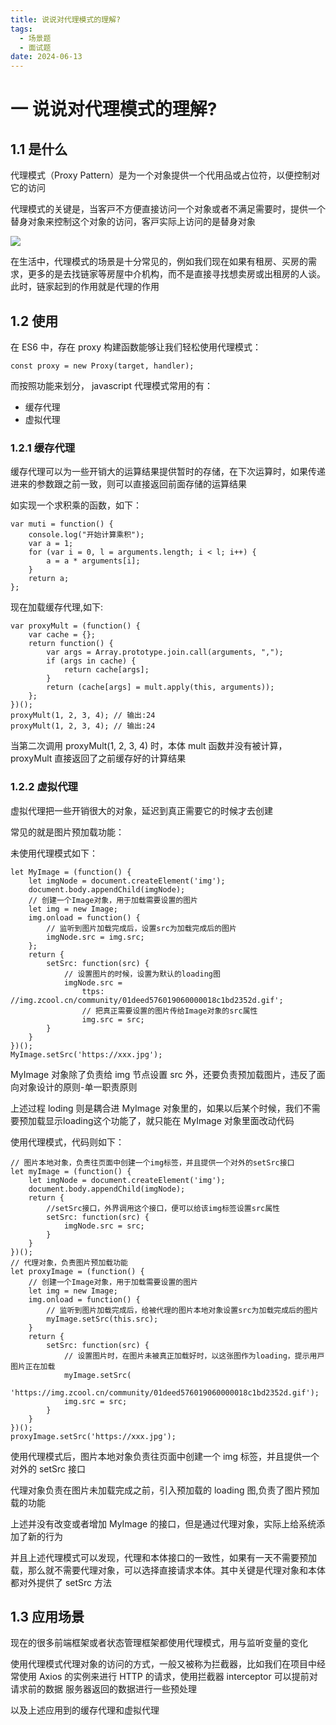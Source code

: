 ```yaml
---
title: 说说对代理模式的理解?
tags:
  - 场景题
  - 面试题
date: 2024-06-13
---
```


# 一 说说对代理模式的理解?

## 1.1 是什么

代理模式（Proxy Pattern）是为⼀个对象提供⼀个代⽤品或占位符，以便控制对它的访问

代理模式的关键是，当客⼾不⽅便直接访问⼀个对象或者不满⾜需要时，提供⼀个替⾝对象来控制这个对象的访问，客⼾实际上访问的是替⾝对象

![](https://f.pz.al/pzal/2024/06/13/4d1f789e59182.png)

在⽣活中，代理模式的场景是⼗分常⻅的，例如我们现在如果有租房、买房的需求，更多的是去找链家等房屋中介机构，⽽不是直接寻找想卖房或出租房的⼈谈。此时，链家起到的作⽤就是代理的作⽤

## 1.2 使用

在 ES6 中，存在 proxy 构建函数能够让我们轻松使⽤代理模式：

```JS
const proxy = new Proxy(target, handler);
```

⽽按照功能来划分， javascript 代理模式常⽤的有：
- 缓存代理
- 虚拟代理

### 1.2.1 缓存代理

缓存代理可以为⼀些开销⼤的运算结果提供暂时的存储，在下次运算时，如果传递进来的参数跟之前⼀致，则可以直接返回前⾯存储的运算结果

如实现⼀个求积乘的函数，如下：

```JS
var muti = function() {
	console.log("开始计算乘积");
	var a = 1;
	for (var i = 0, l = arguments.length; i < l; i++) {
		a = a * arguments[i];
	}
	return a;
};
```

现在加载缓存代理,如下:

```JS
var proxyMult = (function() {
	var cache = {};
	return function() {
		var args = Array.prototype.join.call(arguments, ",");
		if (args in cache) {
			return cache[args];
		}
		return (cache[args] = mult.apply(this, arguments));
	};
})();
proxyMult(1, 2, 3, 4); // 输出:24
proxyMult(1, 2, 3, 4); // 输出:24
```

当第⼆次调⽤ proxyMult(1, 2, 3, 4) 时，本体 mult 函数并没有被计算， proxyMult 直接返回了之前缓存好的计算结果

### 1.2.2 虚拟代理

虚拟代理把⼀些开销很⼤的对象，延迟到真正需要它的时候才去创建

常⻅的就是图⽚预加载功能：

未使⽤代理模式如下：

```JS
let MyImage = (function() {
	let imgNode = document.createElement('img');
	document.body.appendChild(imgNode);
	// 创建⼀个Image对象，⽤于加载需要设置的图⽚
	let img = new Image;
	img.onload = function() {
		// 监听到图⽚加载完成后，设置src为加载完成后的图⽚
		imgNode.src = img.src;
	};
	return {
		setSrc: function(src) {
			// 设置图⽚的时候，设置为默认的loading图
			imgNode.src =
				ttps: //img.zcool.cn/community/01deed576019060000018c1bd2352d.gif';
				// 把真正需要设置的图⽚传给Image对象的src属性
				img.src = src;
		}
	}
})();
MyImage.setSrc('https://xxx.jpg');
```

MyImage 对象除了负责给 img 节点设置 src 外，还要负责预加载图⽚，违反了⾯向对象设计的原则-单⼀职责原则

上述过程 loding 则是耦合进 MyImage 对象⾥的，如果以后某个时候，我们不需要预加载显⽰loading这个功能了，就只能在 MyImage 对象⾥⾯改动代码

使⽤代理模式，代码则如下：

```JS
// 图⽚本地对象，负责往⻚⾯中创建⼀个img标签，并且提供⼀个对外的setSrc接⼝
let myImage = (function() {
	let imgNode = document.createElement('img');
	document.body.appendChild(imgNode);
	return {
		//setSrc接⼝，外界调⽤这个接⼝，便可以给该img标签设置src属性
		setSrc: function(src) {
			imgNode.src = src;
		}
	}
})();
// 代理对象，负责图⽚预加载功能
let proxyImage = (function() {
	// 创建⼀个Image对象，⽤于加载需要设置的图⽚
	let img = new Image;
	img.onload = function() {
		// 监听到图⽚加载完成后，给被代理的图⽚本地对象设置src为加载完成后的图⽚
		myImage.setSrc(this.src);
	}
	return {
		setSrc: function(src) {
			// 设置图⽚时，在图⽚未被真正加载好时，以这张图作为loading，提⽰⽤⼾图⽚正在加载
			myImage.setSrc(
				'https://img.zcool.cn/community/01deed576019060000018c1bd2352d.gif');
			img.src = src;
		}
	}
})();
proxyImage.setSrc('https://xxx.jpg');
```

使⽤代理模式后，图⽚本地对象负责往⻚⾯中创建⼀个 img 标签，并且提供⼀个对外的 setSrc 接⼝

代理对象负责在图⽚未加载完成之前，引⼊预加载的 loading 图,负责了图⽚预加载的功能

上述并没有改变或者增加 MyImage 的接⼝，但是通过代理对象，实际上给系统添加了新的⾏为

并且上述代理模式可以发现，代理和本体接⼝的⼀致性，如果有⼀天不需要预加载，那么就不需要代理对象，可以选择直接请求本体。其中关键是代理对象和本体都对外提供了 setSrc ⽅法

## 1.3 应用场景

现在的很多前端框架或者状态管理框架都使⽤代理模式，⽤与监听变量的变化

使⽤代理模式代理对象的访问的⽅式，⼀般⼜被称为拦截器，⽐如我们在项⽬中经常使⽤ Axios 的实例来进⾏ HTTP 的请求，使⽤拦截器 interceptor 可以提前对 请求前的数据 服务器返回的数据进⾏⼀些预处理

以及上述应⽤到的缓存代理和虚拟代理
